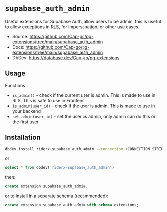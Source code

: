 # `supabase_auth_admin`

Useful extensions for Supabase Auth, allow users to be admin, this is useful to allow exceptions in RLS, for impersonation, or other use cases.



- Source: https://github.com/Cap-go/pg-extensions/tree/main/supabase_auth_admin
- Docs: https://github.com/Cap-go/pg-extensions/tree/main/supabase_auth_admin
- DbDev: https://database.dev/Cap-go/pg-extensions

## Usage

Functions 

- `is_admin()` - check if the current user is admin. This is made to use in RLS, This is safe to use in Frontend
- `is_admin(user_id)` - check if the user is admin. This is made to use in your backend
- `set_admin(user_id)` - set the user as admin, only admin can do this or the first user


## Installation

```bash
dbdev install riderx-supabase_auth_admin --connection <CONNECTION_STRING>
```

or

```sql
select * from dbdev('riderx-supabase_auth_admin')
```

then:

```sql
create extension supabase_auth_admin;
```

or to install in a separate schema (recommended):

```sql
create extension supabase_auth_admin with schema extensions;
```

